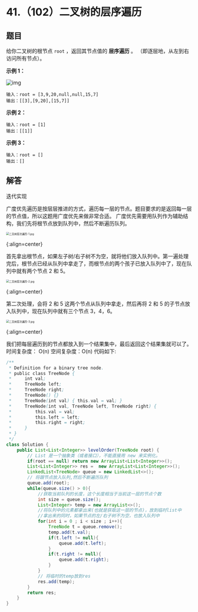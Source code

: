 # 41.（102）二叉树的层序遍历

## 题目

给你二叉树的根节点 `root` ，返回其节点值的 **层序遍历** 。 （即逐层地，从左到右访问所有节点）。 

**示例 1：**

![img](https://panger-1330565050.cos.ap-beijing.myqcloud.com/202410301658756.jpeg)

```
输入：root = [3,9,20,null,null,15,7]
输出：[[3],[9,20],[15,7]]
```

**示例 2：**

```
输入：root = [1]
输出：[[1]]
```

**示例 3：**

```
输入：root = []
输出：[]
```

 

## 解答

迭代实现

广度优先遍历是按层层推进的方式，遍历每一层的节点。题目要求的是返回每一层的节点值，所以这题用广度优先来做非常合适。
广度优先需要用队列作为辅助结构，我们先将根节点放到队列中，然后不断遍历队列。

<img src="https://panger-1330565050.cos.ap-beijing.myqcloud.com/202410301659765.jpeg" alt="二叉树层次遍历-1.jpg" style="zoom:50%;" />


{:align=center}

首先拿出根节点，如果左子树/右子树不为空，就将他们放入队列中。第一遍处理完后，根节点已经从队列中拿走了，而根节点的两个孩子已放入队列中了，现在队列中就有两个节点 2 和 5。

<img src="https://panger-1330565050.cos.ap-beijing.myqcloud.com/202410301659953.jpeg" alt="二叉树层次遍历-2.jpg" style="zoom:50%;" />


{:align=center}

第二次处理，会将 2 和 5 这两个节点从队列中拿走，然后再将 2 和 5 的子节点放入队列中，现在队列中就有三个节点 3，4，6。

<img src="https://panger-1330565050.cos.ap-beijing.myqcloud.com/202410301659252.jpeg" alt="二叉树层次遍历-3.jpg" style="zoom:50%;" />


{:align=center}

我们把每层遍历到的节点都放入到一个结果集中，最后返回这个结果集就可以了。
时间复杂度： O(n)
空间复杂度：O(n)
代码如下:

```java
/**
 * Definition for a binary tree node.
 * public class TreeNode {
 *     int val;
 *     TreeNode left;
 *     TreeNode right;
 *     TreeNode() {}
 *     TreeNode(int val) { this.val = val; }
 *     TreeNode(int val, TreeNode left, TreeNode right) {
 *         this.val = val;
 *         this.left = left;
 *         this.right = right;
 *     }
 * }
 */
class Solution {
    public List<List<Integer>> levelOrder(TreeNode root) {
        // List 是一个抽象类（或者接口），不能直接用 new 来实例化。
        if(root == null) return new ArrayList<List<Integer>>();
        List<List<Integer>> res =  new ArrayList<List<Integer>>();
        LinkedList<TreeNode> queue = new LinkedList<>();
        // 将跟节点放入队列,然后不断遍历队列
        queue.add(root);
        while(queue.size() > 0){
            //获取当前队列的长度，这个长度相当于当前这一层的节点个数
            int size = queue.size();
            List<Integer> temp = new ArrayList<>();
            //将队列中的元素都拿出来(也就是获取这一层的节点)，放到临时list中
            //拿出来的同时，如果节点的左/右子树不为空，也放入队列中
            for(int i = 0 ; i < size ; i++){
                TreeNode t = queue.remove();
                temp.add(t.val);
                if(t.left != null){
                    queue.add(t.left);
                }
                if(t.right != null){
                    queue.add(t.right);
                }
            }
            // 将临时的temp放到res
            res.add(temp);
        }
        return res;
    }
}
```

